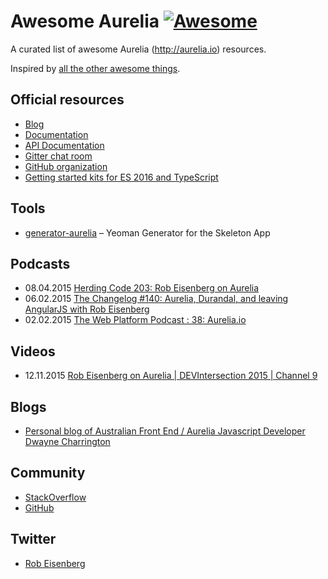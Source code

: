# Awesome Aurelia [![Awesome](https://cdn.rawgit.com/sindresorhus/awesome/d7305f38d29fed78fa85652e3a63e154dd8e8829/media/badge.svg)](https://github.com/sindresorhus/awesome)

A curated list of awesome Aurelia (http://aurelia.io) resources.

Inspired by [all the other awesome things](https://github.com/bayandin/awesome-awesomeness).

## Official resources ##

- [Blog](http://blog.durandal.io/)
- [Documentation](http://aurelia.io/docs.html)
- [API Documentation](http://aurelia.io/docs.html#/api/home)
- [Gitter chat room](http://www.gitter.im/aurelia/discuss)
- [GitHub organization](https://github.com/aurelia)
- [Getting started kits for ES 2016 and TypeScript](https://github.com/aurelia/beginner-kits)

## Tools  ##

- [generator-aurelia](https://github.com/zewa666/generator-aurelia) – Yeoman Generator for the Skeleton App

## Podcasts  ##

- 08.04.2015 [Herding Code 203: Rob Eisenberg on Aurelia](http://herdingcode.com/herding-code-203-rob-eisenberg-on-aurelia/)
- 06.02.2015 [The Changelog #140: Aurelia, Durandal, and leaving AngularJS with Rob Eisenberg](http://5by5.tv/changelog/140)
- 02.02.2015 [The Web Platform Podcast : 38: Aurelia.io](http://thewebplatform.libsyn.com/38-aureliaio)

## Videos  ##

- 12.11.2015 [Rob Eisenberg on Aurelia | DEVIntersection 2015 | Channel 9](https://channel9.msdn.com/Events/Seth-on-the-Road/DevIntersection-2015/Rob-Eisenberg-on-Aurelia)

## Blogs  ##

- [Personal blog of Australian Front End / Aurelia Javascript Developer Dwayne Charrington](http://ilikekillnerds.com/category/javascript/aurelia/)

## Community

- [StackOverflow](http://stackoverflow.com/questions/tagged/aurelia)
- [GitHub](https://github.com/aurelia)

## Twitter

- [Rob Eisenberg](https://twitter.com/eisenbergeffect)
